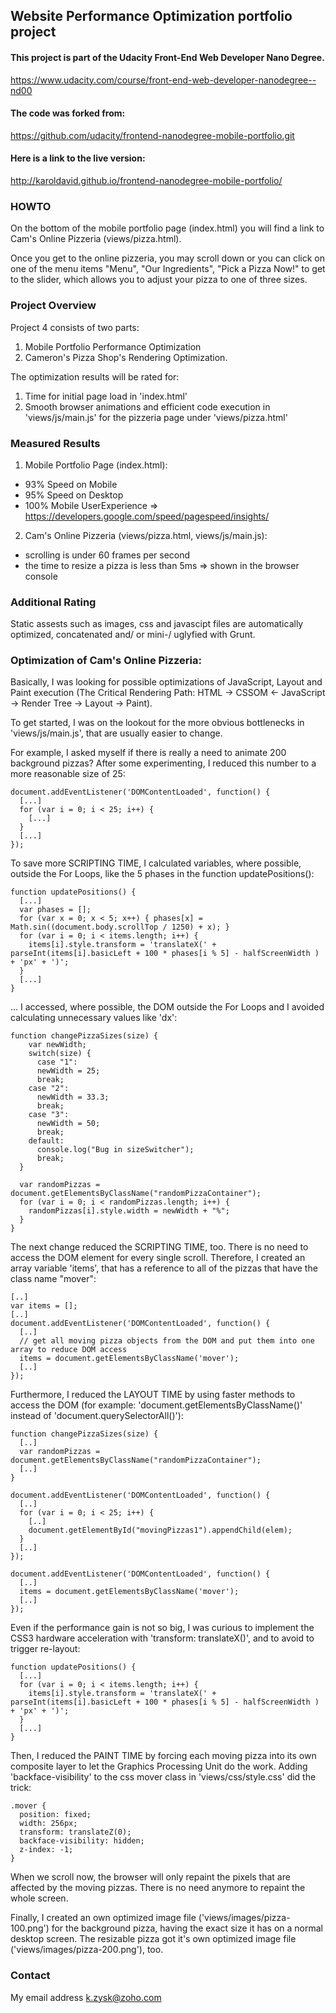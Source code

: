 ## Website Performance Optimization portfolio project

#### This project is part of the Udacity Front-End Web Developer Nano Degree.

https://www.udacity.com/course/front-end-web-developer-nanodegree--nd00

#### The code was forked from:

https://github.com/udacity/frontend-nanodegree-mobile-portfolio.git

#### Here is a link to the live version:

http://karoldavid.github.io/frontend-nanodegree-mobile-portfolio/

### HOWTO

On the bottom of the mobile portfolio page (index.html) you will find a
link to Cam's Online Pizzeria (views/pizza.html).

Once you get to the online pizzeria, you may scroll down or you can
click on one of the menu items "Menu", "Our Ingredients",
"Pick a Pizza Now!" to get to the slider, which allows you to adjust
your pizza to one of three sizes.

### Project Overview

Project 4 consists of two parts:
1. Mobile Portfolio Performance Optimization
2. Cameron's Pizza Shop's Rendering Optimization.

The optimization results will be rated for:
1. Time for initial page load in 'index.html'
2. Smooth browser animations and efficient code execution in 'views/js/main.js' for
   the pizzeria page under 'views/pizza.html'

### Measured Results

1. Mobile Portfolio Page (index.html):
* 93% Speed on Mobile
* 95%  Speed on Desktop
* 100% Mobile UserExperience
=> https://developers.google.com/speed/pagespeed/insights/

2. Cam's Online Pizzeria (views/pizza.html, views/js/main.js):
* scrolling is under 60 frames per second
* the time to resize a pizza is less than 5ms
=> shown in the browser console

### Additional Rating

Static assests such as images, css and javascipt files are automatically
optimized, concatenated and/ or mini-/ uglyfied with Grunt.

### Optimization of Cam's Online Pizzeria:

Basically, I was looking for possible optimizations of JavaScript, Layout and Paint
execution (The Critical Rendering Path: HTML -> CSSOM <- JavaScript -> Render Tree
-> Layout -> Paint).

To get started, I was on the lookout for the more obvious bottlenecks in
'views/js/main.js', that are usually easier to change.

For example, I asked myself if there is really a need to animate 200 background pizzas?
After some experimenting, I reduced this number to a more reasonable size of 25:

    document.addEventListener('DOMContentLoaded', function() {
      [...]
      for (var i = 0; i < 25; i++) {
        [...]
      }
      [...]
    });

To save more SCRIPTING TIME, I calculated variables, where possible, outside the For Loops,
like the 5 phases in the function updatePositions():

    function updatePositions() {
      [...]
      var phases = [];
      for (var x = 0; x < 5; x++) { phases[x] = Math.sin((document.body.scrollTop / 1250) + x); }
      for (var i = 0; i < items.length; i++) {
        items[i].style.transform = 'translateX(' + parseInt(items[i].basicLeft + 100 * phases[i % 5] - halfScreenWidth ) + 'px' + ')';
      }
      [...]
    }

... I accessed, where possible, the DOM outside the For Loops and I avoided calculating
unnecessary values like 'dx':

    function changePizzaSizes(size) {
        var newWidth;
        switch(size) {
          case "1":
          newWidth = 25;
          break;
        case "2":
          newWidth = 33.3;
          break;
        case "3":
          newWidth = 50;
          break;
        default:
          console.log("Bug in sizeSwitcher");
          break;
      }
    
      var randomPizzas = document.getElementsByClassName("randomPizzaContainer");
      for (var i = 0; i < randomPizzas.length; i++) {
        randomPizzas[i].style.width = newWidth + "%";
      }
    }

The next change reduced the SCRIPTING TIME, too. There is no need to access the DOM element
for every single scroll. Therefore, I created an array variable 'items', that has a reference
to all of the pizzas that have the class name "mover":

    [..]
    var items = [];
    [..]
    document.addEventListener('DOMContentLoaded', function() {
      [..]
      // get all moving pizza objects from the DOM and put them into one array to reduce DOM access
      items = document.getElementsByClassName('mover');
      [..]
    });

Furthermore, I reduced the LAYOUT TIME by using faster methods to access the DOM (for example:
'document.getElementsByClassName()' instead of 'document.querySelectorAll()'):

    function changePizzaSizes(size) {
      [..]
      var randomPizzas = document.getElementsByClassName("randomPizzaContainer");
      [..]
    }

    document.addEventListener('DOMContentLoaded', function() {
      [..]
      for (var i = 0; i < 25; i++) {
        [..]
        document.getElementById("movingPizzas1").appendChild(elem);
      }
      [..]
    });

    document.addEventListener('DOMContentLoaded', function() {
      [..]
      items = document.getElementsByClassName('mover');
      [..]
    });

Even if the performance gain is not so big, I was curious to implement the CSS3 hardware acceleration
with 'transform: translateX()', and to avoid to trigger re-layout:

    function updatePositions() {
      [...]
      for (var i = 0; i < items.length; i++) {
        items[i].style.transform = 'translateX(' + parseInt(items[i].basicLeft + 100 * phases[i % 5] - halfScreenWidth ) + 'px' + ')';
      }
      [...]
    }

Then, I reduced the PAINT TIME by forcing each moving pizza into its own composite layer to let the
Graphics Processing Unit do the work. Adding 'backface-visibility' to the css mover class in
'views/css/style.css' did the trick:

    .mover {
      position: fixed;
      width: 256px;
      transform: translateZ(0);
      backface-visibility: hidden;
      z-index: -1;
    }

When we scroll now, the browser will only repaint the pixels that are affected by the moving pizzas.
There is no need anymore to repaint the whole screen.

Finally, I created an own optimized image file ('views/images/pizza-100.png') for the background pizza,
having the exact size it has on a normal desktop screen. The resizable pizza got it's own optimized image
file ('views/images/pizza-200.png'), too.

 ### Contact

My email address k.zysk@zoho.com
